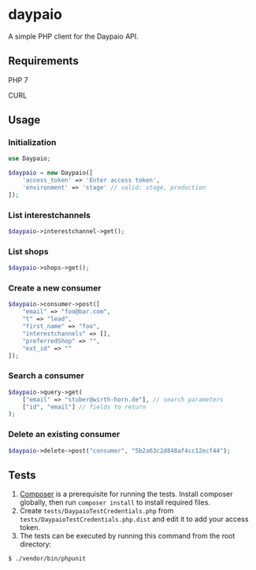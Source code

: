 # daypaio
A simple PHP client for the Daypaio API.

## Requirements
PHP 7

CURL

## Usage

### Initialization

```php
use Daypaio;

$daypaio = new Daypaio([
	'access_token' => 'Enter access token',
	'environment' => 'stage' // valid: stage, production
]);
```

### List interestchannels

```php
$daypaio->interestchannel->get();
```

### List shops

```php
$daypaio->shops->get();
```

### Create a new consumer

```php
$daypaio->consumer->post([
	"email" => "foo@bar.com",
  	"t" => "lead",
  	"first_name" => "foo",
  	"interestchannels" => [],
  	"preferredShop" => "",
  	"ext_id" => ""
]);
```

### Search a consumer

```php
$daypaio->query->get(
	["email" => "stuber@wirth-horn.de"], // search parameters
	["id", "email"] // fields to return
);
```

### Delete an existing consumer

```php
$daypaio->delete->post("consumer", "5b2a63c2d848af4cc12ecf44");
```

## Tests

1. [Composer](https://getcomposer.org/) is a prerequisite for running the tests. Install composer globally, then run `composer install` to install required files.
2. Create `tests/DaypaioTestCredentials.php` from `tests/DaypaioTestCredentials.php.dist` and edit it to add your access token.
3. The tests can be executed by running this command from the root directory:

```bash
$ ./vendor/bin/phpunit
```